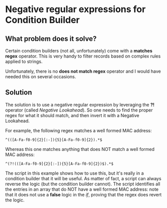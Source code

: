 # Negative regular expressions for Condition Builder

## What problem does it solve?

Certain condition builders (not all, unfortunately) come with a __matches regex__ operator. This is very handy to filter records based on complex rules applied to strings.

Unfortunately, there is no __does not match regex__ operator and I would have needed this on several occasions.

## Solution

The solution is to use a negative regular expression by leveraging the **?!** operator (called _Negative Lookahead_). So one needs to find the proper regex for what it should match, and then invert it with a Negative Lookahead.

For example, the following regex matches a well formed MAC address:
```
^(([A-Fa-f0-9]{2}[:-]){5}[A-Fa-f0-9]{2}).*$
```

Whereas this one matches anything that does NOT match a well formed MAC address:
```
^(?!(([A-Fa-f0-9]{2}[:-]){5}[A-Fa-f0-9]{2})$).*$
```

The script in this example shows how to use this, but it's really in a condition builder that it will be useful. As matter of fact, a script can always reverse the logic (but the condition builder cannot). The script identifies all the entries in an array that do NOT have a well formed MAC address: note that it does not use a __false__ logic in the _if_, proving that the regex does revert the logic.